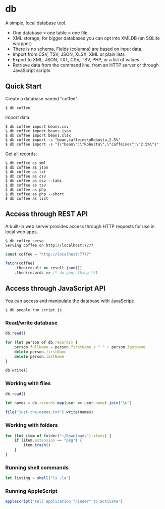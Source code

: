# db
A simple, local database tool.
 - One database = one table = one file.
 - XML storage, for bigger databases you can opt into XMLDB (an SQLite wrapper)
 - There is no schema. Fields (columns) are based on input data.
 - Import from CSV, TSV, JSON, XLSX, XML or plain lists
 - Export to XML, JSON, TXT, CSV, TSV, PHP, or a list of values
 - Retrieve data from the command line, from an HTTP server or through JavaScript scripts  

## Quick Start

Create a database named "coffee":
```console
$ db coffee
```

Import data:
```console
$ db coffee import beans.csv
$ db coffee import beans.json
$ db coffee import beans.xlsx
$ db coffee import -s "bean,caffeine\nRobusta,2.5%"
$ db coffee import -s "{\"bean\":\"Robusta\",\"caffeine\":\"2.5%\"}"
```

Get all records:
```console
$ db coffee as xml
$ db coffee as json
$ db coffee as txt
$ db coffee as csv
$ db coffee as csv --tabs
$ db coffee as tsv
$ db coffee as php
$ db coffee as php --short
$ db coffee as list
```

## Access through REST API
A built-in web server provides access through HTTP requests for use in local web apps.
```console
$ db coffee serve
Serving coffee on http://localhost:7777
```
```javascript
const coffee = "http://localhost:7777"

fetch(coffee)
    .then(result => result.json())
    .then(records => /* do your thing */)
```

## Access through JavaScript API
You can access and manipulate the database with JavaScript:
```console
$ db people run script.js
```

### Read/write database
```javascript
db.read()

for (let person of db.records) {
    person.fullName = person.firstName + " " + person.lastName
    delete person.firstName
    delete person.lastName
}

db.write()
```

### Working with files
```javascript
db.read()

let names = db.records.map(user => user.name).join("\n")

file("just-the-names.txt").write(names)
```

### Working with folders
```javascript
for (let item of folder("~/Downloads").items) {
    if (item.extension == "pkg") {
        item.trash()
    }
}
```

### Running shell commands
```javascript
let listing = shell("ls -la")
```

### Running AppleScript
```javascript
applescript('tell application "Finder" to activate')
```
